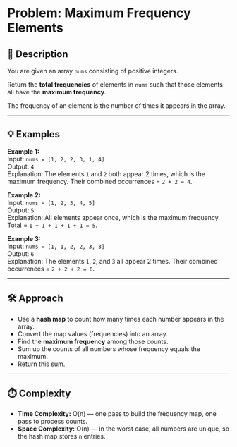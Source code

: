 # Problem: Maximum Frequency Elements

## 📖 Description

You are given an array `nums` consisting of positive integers.

Return the **total frequencies** of elements in `nums` such that those elements all have the **maximum frequency**.

The frequency of an element is the number of times it appears in the array.

---

## 💡 Examples

**Example 1:**  
Input: `nums = [1, 2, 2, 3, 1, 4]`  
Output: `4`  
Explanation: The elements `1` and `2` both appear 2 times, which is the maximum frequency. Their combined occurrences = `2 + 2 = 4`.

**Example 2:**  
Input: `nums = [1, 2, 3, 4, 5]`  
Output: `5`  
Explanation: All elements appear once, which is the maximum frequency. Total = `1 + 1 + 1 + 1 + 1 = 5`.

**Example 3:**  
Input: `nums = [1, 1, 2, 2, 3, 3]`  
Output: `6`  
Explanation: The elements `1`, `2`, and `3` all appear 2 times. Their combined occurrences = `2 + 2 + 2 = 6`.

---

## 🛠️ Approach

- Use a **hash map** to count how many times each number appears in the array.
- Convert the map values (frequencies) into an array.
- Find the **maximum frequency** among those counts.
- Sum up the counts of all numbers whose frequency equals the maximum.
- Return this sum.

---

## ⏱️ Complexity

- **Time Complexity:** O(n) — one pass to build the frequency map, one pass to process counts.
- **Space Complexity:** O(n) — in the worst case, all numbers are unique, so the hash map stores `n` entries.
